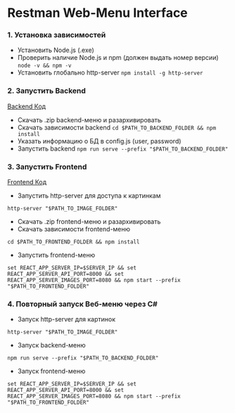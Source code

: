 # Restman Web-Menu Interface


### 1. Установка зависимостей
* Установить Node.js (.exe)
* Проверить наличие Node.js и npm (должен выдать номер версии) `node -v && npm -v`
* Установить глобально http-server `npm install -g http-server`



### 2. Запустить Backend
[Backend Код](https://github.com/SherzodAli/restman_web_menu_api)
* Скачать .zip backend-меню и разархивировать
* Скачать зависимости backend `cd $PATH_TO_BACKEND_FOLDER && npm install`
* Указать информацию о БД в config.js (user, password)
* Запустить backend `npm run serve --prefix "$PATH_TO_BACKEND_FOLDER"`


### 3. Запустить Frontend
[Frontend Код](https://github.com/SherzodAli/restman_web_menu)
* Запустить http-server для доступа к картинкам
```shell
http-server "$PATH_TO_IMAGE_FOLDER"
```
* Скачать .zip frontend-меню и разархивировать
* Скачать зависимости frontend-меню
```shell
cd $PATH_TO_FRONTEND_FOLDER && npm install
```
* Запустить frontend-меню 
```shell
set REACT_APP_SERVER_IP=$SERVER_IP && set REACT_APP_SERVER_API_PORT=8000 && set REACT_APP_SERVER_IMAGES_PORT=8080 && npm start --prefix "$PATH_TO_FRONTEND_FOLDER"
```


### 4. Повторный запуск Веб-меню через C#
* Запуск http-server для картинок
```shell
http-server "$PATH_TO_IMAGE_FOLDER"
```
* Запуск backend-меню
```shell
npm run serve --prefix "$PATH_TO_BACKEND_FOLDER"
```
* Запуск frontend-меню
```shell
set REACT_APP_SERVER_IP=$SERVER_IP && set REACT_APP_SERVER_API_PORT=8000 && set REACT_APP_SERVER_IMAGES_PORT=8080 && npm start --prefix "$PATH_TO_FRONTEND_FOLDER"
```